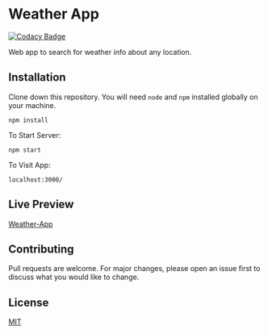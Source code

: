 # Weather App

[![Codacy Badge](https://api.codacy.com/project/badge/Grade/c8bf6d5969644175a3c588b352354eba)](https://app.codacy.com/manual/dhatGuy/weather-app?utm_source=github.com&utm_medium=referral&utm_content=dhatGuy/weather-app&utm_campaign=Badge_Grade_Dashboard)

Web app to search for weather info about any location.

## Installation

Clone down this repository. You will need `node` and `npm` installed globally on your machine.  

`npm install`

To Start Server:

`npm start`  

To Visit App:

`localhost:3000/`

## Live Preview

[Weather-App](https://rebrand.ly/82k91b4)

## Contributing
Pull requests are welcome. For major changes, please open an issue first to discuss what you would like to change.

## License
[MIT](https://github.com/dhatGuy/weather-app/blob/master/LICENSE)
